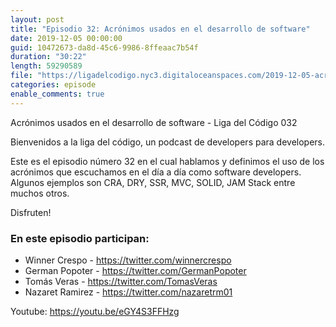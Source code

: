 ```yaml
---
layout: post
title: "Episodio 32: Acrónimos usados en el desarrollo de software"
date: 2019-12-05 00:00:00
guid: 10472673-da8d-45c6-9986-8ffeaac7b54f
duration: "30:22"
length: 59290589 
file: "https://ligadelcodigo.nyc3.digitaloceanspaces.com/2019-12-05-acronimos.mp3"
categories: episode
enable_comments: true
---
```


Acrónimos usados en el desarrollo de software - Liga del Código 032

Bienvenidos a la liga del código, un podcast de developers para developers.

Este es el episodio número 32 en el cual hablamos y definimos el uso de los acrónimos que escuchamos en el día a día como software developers. Algunos ejemplos son CRA, DRY, SSR, MVC, SOLID, JAM Stack entre muchos otros.

Disfruten!

### En este episodio participan:
- Winner Crespo - https://twitter.com/winnercrespo
- German Popoter - https://twitter.com/GermanPopoter
- Tomás Veras - https://twitter.com/TomasVeras
- Nazaret Ramirez - https://twitter.com/nazaretrm01

Youtube: https://youtu.be/eGY4S3FFHzg
